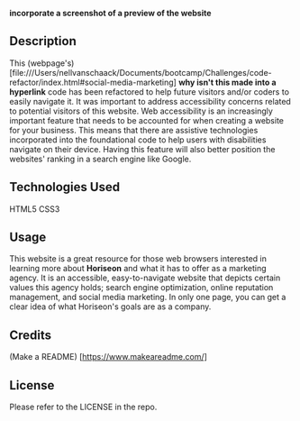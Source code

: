 **incorporate a screenshot of a preview of the website**
## Description
This (webpage's)[file:///Users/nellvanschaack/Documents/bootcamp/Challenges/code-refactor/index.html#social-media-marketing] **why isn't this made into a hyperlink** code has been refactored to help future visitors and/or coders to easily navigate it. It was important to address accessibility concerns related to potential visitors of this website. Web accessibility is an increasingly important feature that needs to be accounted for when creating a website for your business. This means that there are assistive technologies incorporated into the foundational code to help users with disabilities navigate on their device. Having this feature will also better position the websites' ranking in a search engine like Google.

## Technologies Used
HTML5
CSS3

## Usage
This website is a great resource for those web browsers interested in learning more about **Horiseon** and what it has to offer as a marketing agency. It is an accessible, easy-to-navigate website that depicts certain values this agency holds; search engine optimization, online reputation management, and social media marketing. In only one page, you can get a clear idea of what Horiseon's goals are as a company.

## Credits
(Make a README) [https://www.makeareadme.com/]

## License
Please refer to the LICENSE in the repo.